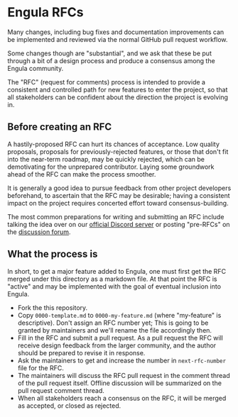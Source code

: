 # Engula RFCs

Many changes, including bug fixes and documentation improvements can be implemented and reviewed via the normal GitHub pull request workflow.

Some changes though are "substantial", and we ask that these be put through a bit of a design process and produce a consensus among the Engula community.

The "RFC" (request for comments) process is intended to provide a consistent and controlled path for new features to enter the project, so that all stakeholders can be confident about the direction the project is evolving in.

## Before creating an RFC

A hastily-proposed RFC can hurt its chances of acceptance. Low quality proposals, proposals for previously-rejected features, or those that don't fit into the near-term roadmap, may be quickly rejected, which can be demotivating for the unprepared contributor. Laying some groundwork ahead of the RFC can make the process smoother.

It is generally a good idea to pursue feedback from other project developers beforehand, to ascertain that the RFC may be desirable; having a consistent impact on the project requires concerted effort toward consensus-building.

The most common preparations for writing and submitting an RFC include talking the idea over on our [official Discord server](https://discord.gg/AN6vgVXaHC) or posting "pre-RFCs" on the [discussion forum](https://github.com/engula/engula/discussions).

## What the process is

In short, to get a major feature added to Engula, one must first get the RFC merged under this directory as a markdown file. At that point the RFC is "active" and may be implemented with the goal of eventual inclusion into Engula.

* Fork the this repository.
* Copy `0000-template.md` to `0000-my-feature.md` (where "my-feature" is descriptive). Don't assign an RFC number yet; This is going to be granted by maintainers and we'll rename the file accordingly then.
* Fill in the RFC and submit a pull request. As a pull request the RFC will receive design feedback from the larger community, and the author should be prepared to revise it in response.
* Ask the maintainers to get and increase the number in `next-rfc-number` file for the RFC.
* The maintainers will discuss the RFC pull request in the comment thread of the pull request itself. Offline discussion will be summarized on the pull request comment thread.
* When all stakeholders reach a consensus on the RFC, it will be merged as accepted, or closed as rejected.
